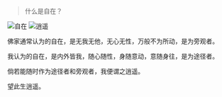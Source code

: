 > 什么是自在？

![自在](/blog/assets/images/blog-pics/2022/01/23/zizai.png)
![逍遥](/blog/assets/images/blog-pics/2022/01/23/xiaoyao.jpg)

佛家通常认为的自在，是无我无他，无心无性，万般不为所动，是为旁观者。

我认为的自在，是内外皆我，随心随性，身随意动，意随身往，是为途径者。

倘若能随时作为途径者和旁观者，我便谓之逍遥。

望此生逍遥。
